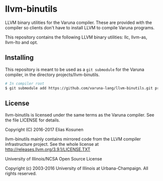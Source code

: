 # llvm-binutils

LLVM binary utilities for the Varuna compiler.
These are provided with the compiler so clients don't have to install LLVM to compile Varuna programs.

This repository contains the following LLVM binary utilities: llc, llvm-as, llvm-lto and opt.

## Installing

This repository is meant to be used as a `git submodule` for the Varuna compiler,
in the directory projects/llvm-binutils.

```sh
# In compiler root
$ git submodule add https://github.com/varuna-lang/llvm-binutils.git projects/llvm-binutils
```

## License

llvm-binutils is licensed under the same terms as the Varuna compiler. See the file LICENSE for details.

Copyright (C) 2016-2017 Elias Kosunen

llvm-binutils mainly contains mirrored code from the LLVM compiler infrastructure project.
See the whole license at http://releases.llvm.org/3.9.1/LICENSE.TXT

University of Illinois/NCSA
Open Source License

Copyright (c) 2003-2016 University of Illinois at Urbana-Champaign.
All rights reserved.
